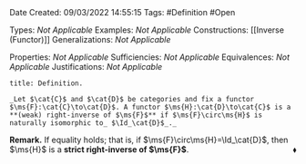 <br />
<br />

Date Created: 09/03/2022 14:55:15
Tags: #Definition #Open

Types: _Not Applicable_
Examples: _Not Applicable_
Constructions: [[Inverse (Functor)]]
Generalizations: _Not Applicable_

Properties: _Not Applicable_
Sufficiencies: _Not Applicable_
Equivalences: _Not Applicable_
Justifications: _Not Applicable_

``` ad-Definition
title: Definition.

_Let $\cat{C}$ and $\cat{D}$ be categories and fix a functor $\ms{F}:\cat{C}\to\cat{D}$. A functor $\ms{H}:\cat{D}\to\cat{C}$ is a **(weak) right-inverse of $\ms{F}$** if $\ms{F}\circ\ms{H}$ is naturally isomorphic to_ $\Id_\cat{D}$_._

```

**Remark.** If equality holds; that is, if $\ms{F}\circ\ms{H}=\Id_\cat{D}$, then $\ms{H}$ is a **strict right-inverse of $\ms{F}$**.<span style="float:right;">$\blacklozenge$</span>
